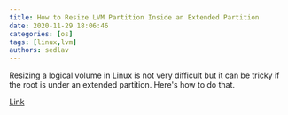 ```yaml
---
title: How to Resize LVM Partition Inside an Extended Partition
date: 2020-11-29 18:06:46
categories: [os]
tags: [linux,lvm]
authors: sedlav
---
```


Resizing a logical volume in Linux is not very difficult but it can be tricky if the root is under an extended partition. Here's how to do that.

[Link](https://linuxhandbook.com/resize-lvm-partition/)
